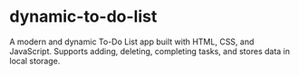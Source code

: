 # dynamic-to-do-list
A modern and dynamic To-Do List app built with HTML, CSS, and JavaScript. Supports adding, deleting, completing tasks, and stores data in local storage.
